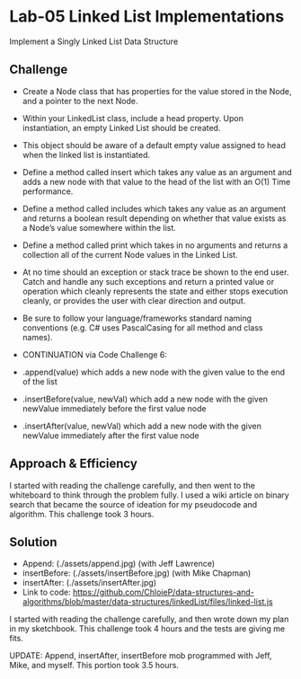 # Lab-05 Linked List Implementations
Implement a Singly Linked List Data Structure
## Challenge
* Create a Node class that has properties for the value stored in the Node, and a pointer to the next Node.
* Within your LinkedList class, include a head property. Upon instantiation, an empty Linked List should be created.
* This object should be aware of a default empty value assigned to head when the linked list is instantiated.
* Define a method called insert which takes any value as an argument and adds a new node with that value to the head of the list with an O(1) Time performance.
* Define a method called includes which takes any value as an argument and returns a boolean result depending on whether that value exists as a Node’s value somewhere within the list.
* Define a method called print which takes in no arguments and returns a collection all of the current Node values in the Linked List.
* At no time should an exception or stack trace be shown to the end user. Catch and handle any such exceptions and return a printed value or operation which cleanly represents the state and either stops execution cleanly, or provides the user with clear direction and output.
*  Be sure to follow your language/frameworks standard naming conventions (e.g. C# uses PascalCasing for all method and class names).

* CONTINUATION via Code Challenge 6:

* .append(value) which adds a new node with the given value to the end of the list
* .insertBefore(value, newVal) which add a new node with the given newValue immediately before the first value node
* .insertAfter(value, newVal) which add a new node with the given newValue immediately after the first value node

## Approach & Efficiency
I started with reading the challenge carefully, and then went to the whiteboard to think through the problem fully. I used a wiki article on binary search that became the source of ideation for my pseudocode and algorithm. This challenge took 3 hours.

## Solution

* Append: (./assets/append.jpg) (with Jeff Lawrence)
* insertBefore: (./assets/insertBefore.jpg) (with Mike Chapman)
* insertAfter: (./assets/insertAfter.jpg)
* Link to code: https://github.com/ChloieP/data-structures-and-algorithms/blob/master/data-structures/linkedList/files/linked-list.js



I started with reading the challenge carefully, and then wrote down my plan in my sketchbook. This challenge took 4 hours and the tests are giving me fits.

UPDATE: Append, insertAfter, insertBefore mob programmed with Jeff, Mike, and myself. This portion took 3.5 hours.
